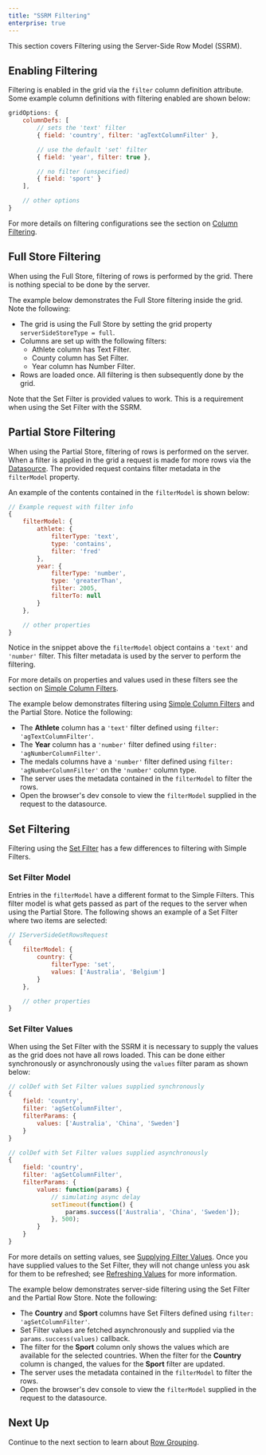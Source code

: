 ```yaml
---
title: "SSRM Filtering"
enterprise: true
---
```


This section covers Filtering using the Server-Side Row Model (SSRM).

## Enabling Filtering

Filtering is enabled in the grid via the `filter` column definition attribute. Some example column definitions with filtering enabled are shown below:


```js
gridOptions: {
    columnDefs: [
        // sets the 'text' filter
        { field: 'country', filter: 'agTextColumnFilter' },

        // use the default 'set' filter
        { field: 'year', filter: true },

        // no filter (unspecified)
        { field: 'sport' }
    ],

    // other options
}
```

For more details on filtering configurations see the section on [Column Filtering](../filtering/).


## Full Store Filtering

When using the Full Store, filtering of rows is performed by the grid. There is nothing special to be done by the server.

The example below demonstrates the Full Store filtering inside the grid. Note the following:

- The grid is using the Full Store by setting the grid property `serverSideStoreType = full`.
- Columns are set up with the following filters:
    - Athlete column has Text Filter.
    - County column has Set Filter.
    - Year column has Number Filter.
- Rows are loaded once. All filtering is then subsequently done by the grid.

<grid-example title='Full Store Filtering' name='full' type='generated' options='{ "enterprise": true, "modules": ["serverside","setfilter", "menu"] }'></grid-example>

Note that the Set Filter is provided values to work. This is a requirement when using the Set Filter with the SSRM.


## Partial Store Filtering

When using the Partial Store, filtering of rows is performed on the server. When a filter is applied in the grid
a request is made for more rows via the [Datasource](../server-side-model-datasource/). The provided request 
contains filter metadata in the `filterModel` property.

An example of the contents contained in the `filterModel` is shown below:

```js
// Example request with filter info
{
    filterModel: {
        athlete: {
            filterType: 'text',
            type: 'contains',
            filter: 'fred'
        },
        year: {
            filterType: 'number',
            type: 'greaterThan',
            filter: 2005,
            filterTo: null
        }
    },

    // other properties
}
```

Notice in the snippet above the `filterModel` object contains a `'text'` and `'number'` filter. This filter metadata 
is used by the server to perform the filtering.

For more details on properties and values used in these filters see the section on
[Simple Column Filters](../filter-provided-simple/).

The example below demonstrates filtering using [Simple Column Filters](../filter-provided-simple/) and the 
Partial Store. Notice the following:

- The **Athlete** column has a `'text'` filter defined using `filter: 'agTextColumnFilter'`.
- The **Year** column has a `'number'` filter defined using `filter: 'agNumberColumnFilter'`.
- The medals columns have a `'number'` filter defined using `filter: 'agNumberColumnFilter'` on the `'number'` column type.
- The server uses the metadata contained in the `filterModel` to filter the rows.
- Open the browser's dev console to view the `filterModel` supplied in the request to the datasource.

<grid-example title='Partial Simple' name='partial-simple' type='generated' options='{ "enterprise": true, "extras": ["alasql"], "modules": ["serverside", "menu"] }'></grid-example>

## Set Filtering

Filtering using the [Set Filter](../filter-set/) has a few differences to filtering with Simple Filters.

### Set Filter Model

Entries in the `filterModel` have a different format to the Simple Filters. This filter model is what gets passed
as part of the reques to the server when using the Partial Store.
The following shows an example of a Set Filter where two items are selected:


```js
// IServerSideGetRowsRequest
{
    filterModel: {
        country: {
            filterType: 'set',
            values: ['Australia', 'Belgium']
        }
    },

    // other properties
}
```

### Set Filter Values

When using the Set Filter with the SSRM it is necessary to supply the values as the grid does not
have all rows loaded.  This can be done either synchronously or asynchronously using the `values` filter param as shown below:


```js
// colDef with Set Filter values supplied synchronously
{
    field: 'country',
    filter: 'agSetColumnFilter',
    filterParams: {
        values: ['Australia', 'China', 'Sweden']
    }
}

// colDef with Set Filter values supplied asynchronously
{
    field: 'country',
    filter: 'agSetColumnFilter',
    filterParams: {
        values: function(params) {
            // simulating async delay
            setTimeout(function() {
                params.success(['Australia', 'China', 'Sweden']);
            }, 500);
        }
    }
}
```

For more details on setting values, see [Supplying Filter Values](../filter-set-filter-list/#supplying-filter-values).
Once you have supplied values to the Set Filter, they will not change unless you ask for them to be refreshed; 
see [Refreshing Values](../filter-set-filter-list/#refreshing-values) for more information.

The example below demonstrates server-side filtering using the Set Filter and the Partial Row Store. Note the following:

- The **Country** and **Sport** columns have Set Filters defined using `filter: 'agSetColumnFilter'`.
- Set Filter values are fetched asynchronously and supplied via the `params.success(values)` callback.
- The filter for the **Sport** column only shows the values which are available for the selected countries.
When the filter for the **Country** column is changed, the values for the **Sport** filter are updated.
- The server uses the metadata contained in the `filterModel` to filter the rows.
- Open the browser's dev console to view the `filterModel` supplied in the request to the datasource.

<grid-example title='Partial Set' name='partial-set' type='generated' options='{ "enterprise": true, "extras": ["alasql"], "modules": ["serverside", "setfilter", "menu"] }'></grid-example>

## Next Up

Continue to the next section to learn about [Row Grouping](../server-side-model-grouping/).



